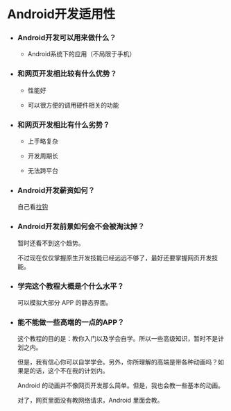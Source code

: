 # Android开发适用性

- ### Android开发可以用来做什么？

  - Android系统下的应用（不局限于手机）
  

- ### 和网页开发相比较有什么优势？

  - 性能好

  - 可以很方便的调用硬件相关的功能

    

- ### 和网页开发相比有什么劣势？

  - 上手略复杂

  - 开发周期长

  - 无法跨平台

    

- ### Android开发薪资如何？

   自己看[拉钩](https://www.lagou.com/)

   

- ### Android开发前景如何会不会被淘汰掉？

  暂时还看不到这个趋势。
  
  不过现在仅仅掌握原生开发技能已经远远不够了，最好还要掌握网页开发技能。
  
  
  
- ### 学完这个教程大概是个什么水平？

  可以模拟大部分 APP 的静态界面。

  

- ### 能不能做一些高端的一点的APP？

  这个教程的目的是：教你入门以及学会自学。所以一些高级知识，暂时不是计划之内。

  但是，我有信心你可以自学学会。另外，你所理解的高端是带各种动画吗？如果是的话，这个不在我的计划内。
  
  Android 的动画并不像网页开发那么简单。但是，我也会教一些基本的动画。
  
  对了，网页里面没有教网络请求，Android 里面会教。






